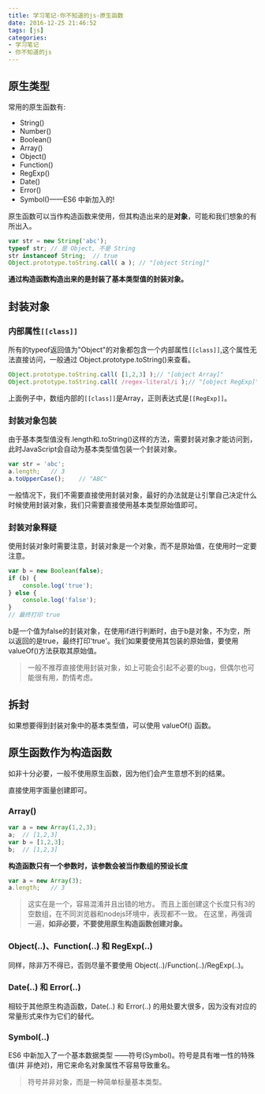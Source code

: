 ```yaml
---
title: 学习笔记-你不知道的js-原生函数
date: 2016-12-25 21:46:52
tags: [js]
categories:
- 学习笔记
- 你不知道的js
---
```


## 原生类型
常用的原生函数有:
-   String()
-   Number()
-   Boolean()
-   Array()
-   Object()
-   Function()
-   RegExp()
-   Date()
-   Error()
-   Symbol()——ES6 中新加入的!

原生函数可以当作构造函数来使用，但其构造出来的是**对象**，可能和我们想象的有所出入。

```js
var str = new String('abc');
typeof str;	// 是 Object, 不是 String
str instanceof String;	// true
Object.prototype.toString.call( a ); // "[object String]"
```


**通过构造函数构造出来的是封装了基本类型值的封装对象。**

## 封装对象
### 内部属性`[[class]]`
所有的typeof返回值为"Object"的对象都包含一个内部属性`[[class]]`,这个属性无法直接访问，一般通过 Object.prototype.toString()来查看。

```js
Object.prototype.toString.call( [1,2,3] );// "[object Array]" 
Object.prototype.toString.call( /regex-literal/i );// "[object RegExp]"
```
上面例子中，数组内部的`[[class]]`是Array，正则表达式是`[[RegExp]]`。

### 封装对象包装
由于基本类型值没有.length和.toString()这样的方法，需要封装对象才能访问到，此时JavaScript会自动为基本类型值包装一个封装对象。

```js
var str = 'abc';
a.length; 	// 3
a.toUpperCase();	// "ABC"
```

一般情况下，我们不需要直接使用封装对象，最好的办法就是让引擎自己决定什么时候使用封装对象，我们只需要直接使用基本类型原始值即可。

### 封装对象释疑
使用封装对象时需要注意，封装对象是一个对象，而不是原始值，在使用时一定要注意。

```js
var b = new Boolean(false);
if (b) {
	console.log('true');
} else {
	console.log('false');
}
// 最终打印 true
```

b是一个值为false的封装对象，在使用if进行判断时，由于b是对象，不为空，所以返回的是true，最终打印'true'。我们如果要使用其包装的原始值，要使用valueOf()方法获取其原始值。

> 一般不推荐直接使用封装对象，如上可能会引起不必要的bug，但偶尔也可能很有用，酌情考虑。

## 拆封
如果想要得到封装对象中的基本类型值，可以使用 valueOf() 函数。

## 原生函数作为构造函数
如非十分必要，一般不使用原生函数，因为他们会产生意想不到的结果。

直接使用字面量创建即可。

### Array()
```js
var a = new Array(1,2,3);
a;	// [1,2,3]
var b = [1,2,3];
b;	// [1,2,3]
```

**构造函数只有一个参数时，该参数会被当作数组的预设长度**

```js
var a = new Array(3);
a.length; 	// 3
```

> 这实在是一个，容易混淆并且出错的地方。
> 而且上面创建这个长度只有3的空数组，在不同浏览器和nodejs环境中，表现都不一致。
> 在这里，再强调一遍，**如非必要，不要使用原生构造函数创建对象。**

### Object(..)、Function(..) 和 RegExp(..)
同样，除非万不得已，否则尽量不要使用 Object(..)/Function(..)/RegExp(..)。

### Date(..) 和 Error(..)
相较于其他原生构造函数，Date(..) 和 Error(..) 的用处要大很多，因为没有对应的常量形式来作为它们的替代。

### Symbol(..)
ES6 中新加入了一个基本数据类型 ——符号(Symbol)。符号是具有唯一性的特殊值(并 非绝对)，用它来命名对象属性不容易导致重名。

> 符号并非对象，而是一种简单标量基本类型。

